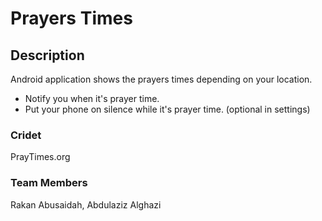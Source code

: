 # Prayers Times


## Description
Android application shows the prayers times depending on your location.

* Notify you when it's prayer time.
* Put your phone on silence while it's prayer time. (optional in settings)


### Cridet
PrayTimes.org

### Team Members

Rakan Abusaidah,
Abdulaziz Alghazi
